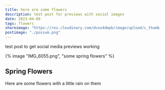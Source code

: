 ```yaml
---
title: here are some flowers
description: test post for previews with social images
date: 2023-04-09
tags: flowers
shareimage: "https://res.cloudinary.com/duso4dmpb/image/upload/c_thumb,w_200,g_face/v1681126644/IMG_6055_q2dimd.png"
postimage: "./possum.png"
---
```

test post to get social media previews working


{% image "IMG_6055.png", "some spring flowers" %}

## Spring Flowers

Here are some flowers with a little rain on them

